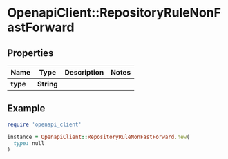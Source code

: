 # OpenapiClient::RepositoryRuleNonFastForward

## Properties

| Name | Type | Description | Notes |
| ---- | ---- | ----------- | ----- |
| **type** | **String** |  |  |

## Example

```ruby
require 'openapi_client'

instance = OpenapiClient::RepositoryRuleNonFastForward.new(
  type: null
)
```

